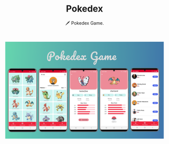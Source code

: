 <h1 align="center">Pokedex</h1>


<p align="center">  
🗡️ Pokedex Game.
</p>
</br>

<p align="center">
<img src="/media/baner.png"/>
</p>


